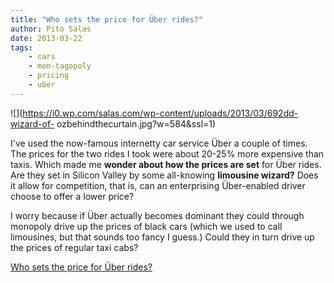 ```yaml
---
title: "Who sets the price for Über rides?"
author: Pito Salas
date: 2013-03-22
tags:
    - cars
    - mon-tagopoly
    - pricing
    - uber
---
```




![](https://i0.wp.com/salas.com/wp-content/uploads/2013/03/692dd-wizard-of-
ozbehindthecurtain.jpg?w=584&ssl=1)

I've used the now-famous internetty car service Über a couple of times. The
prices for the two rides I took were about 20-25% more expensive than taxis.
Which made me **wonder about how the prices are set** for Über rides. Are they
set in Silicon Valley by some all-knowing **limousine wizard?** Does it allow
for competition, that is, can an enterprising Über-enabled driver choose to
offer a lower price?

I worry because if Über actually becomes dominant they could through monopoly
drive up the prices of black cars (which we used to call limousines, but that
sounds too fancy I guess.) Could they in turn drive up the prices of regular
taxi cabs?


[Who sets the price for Über rides?](None)
